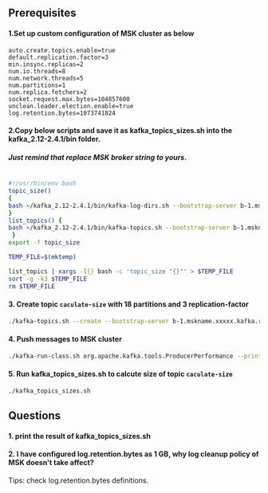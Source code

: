 ## Prerequisites

#### 1.Set up custom configuration of MSK cluster as below

    auto.create.topics.enable=true
    default.replication.factor=3
    min.insync.replicas=2
    num.io.threads=8
    num.network.threads=5
    num.partitions=1
    num.replica.fetchers=2
    socket.request.max.bytes=104857600
    unclean.leader.election.enable=true
    log.retention.bytes=1073741824

#### 2.Copy below scripts and save it as kafka_topics_sizes.sh into the kafka_2.12-2.4.1/bin folder.
##### Just remind that replace MSK broker string to yours.

```bash

#!/usr/bin/env bash
topic_size()
{
bash ~/kafka_2.12-2.4.1/bin/kafka-log-dirs.sh --bootstrap-server b-1.mskname.xxxxx.kafka.region.amazonaws.com:9092,b-2.mskname.xxxxx.kafka.region.amazonaws.com:9092,b-3.mskname.xxxxx.kafka.region.amazonaws.com:9092 --topic-list ${1} --describe | tail -n1 | jq '.brokers[0].logDirs[0].partitions | map(.size/1000000000) | add' | xargs echo ${1} =;
}
list_topics() {
bash ~/kafka_2.12-2.4.1/bin/kafka-topics.sh --bootstrap-server b-1.mskname.xxxxx.kafka.region.amazonaws.com:9092,b-2.mskname.xxxxx.kafka.region.amazonaws.com:9092,b-3.mskname.xxxxx.kafka.region.amazonaws.com:9092 --list;
 }
export -f topic_size

TEMP_FILE=$(mktemp)

list_topics | xargs -I{} bash -c 'topic_size "{}"' > $TEMP_FILE
sort -g -k3 $TEMP_FILE
rm $TEMP_FILE

```

#### 3. Create topic `caculate-size` with 18 partitions and 3 replication-factor

```bash
./kafka-topics.sh --create --bootstrap-server b-1.mskname.xxxxx.kafka.region.amazonaws.com:9092,b-2.mskname.xxxxx.kafka.region.amazonaws.com:9092,b-3.mskname.xxxxx.kafka.region.amazonaws.com:9092 --topic caculate-size --partitions 18 --replication-factor 3
```

#### 4. Push messages to MSK cluster 

```bash
./kafka-run-class.sh org.apache.kafka.tools.ProducerPerformance --print-metrics --topic caculate-size --num-records 10000000 --throughput 8000000 --record-size 1024 --producer-props bootstrap.servers=b-1.mskname.xxxxx.kafka.region.amazonaws.com:9092,b-2.mskname.xxxxx.kafka.region.amazonaws.com:9092,b-3.mskname.xxxxx.kafka.region.amazonaws.com:9092 buffer.memory=67108864 batch.size=32768  acks=1
```

#### 5. Run kafka_topics_sizes.sh to calcute size of topic `caculate-size`

```bash
./kafka_topics_sizes.sh
```

## Questions

#### 1. print the result of kafka_topics_sizes.sh
#### 2. I have configured log.retention.bytes as 1 GB, why log cleanup policy of MSK doesn't take affect?

Tips: check log.retention.bytes definitions.